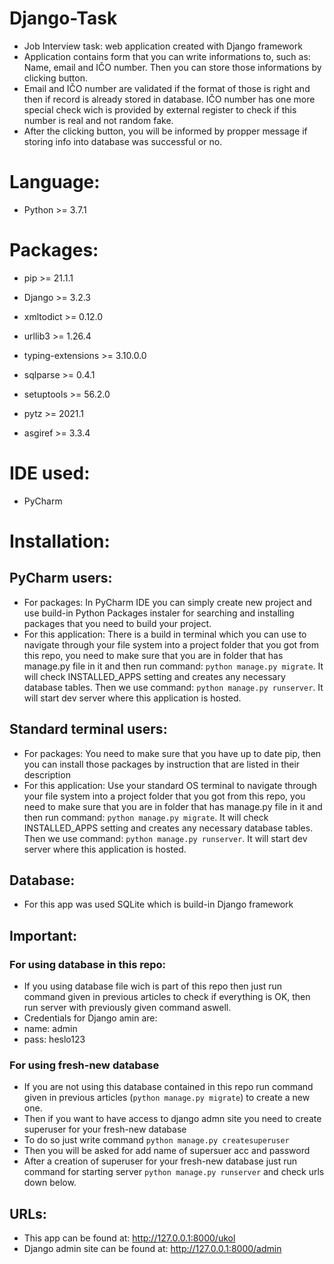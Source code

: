 # Django-Task
- Job Interview task: web application created with Django framework
- Application contains form that you can write informations to, such as: Name, email and IČO number. Then you can store those informations by clicking button.
- Email and IČO number are validated if the format of those is right and then if record is already stored in database. IČO number has one more special check wich is provided by external register to check if this number is real and not random fake.
- After the clicking button, you will be informed by propper message if storing info into database was successful or no.

# Language:
- Python            >= 3.7.1

# Packages:

- pip               >= 21.1.1
- Django            >= 3.2.3

- xmltodict         >= 0.12.0
- urllib3           >= 1.26.4
- typing-extensions >= 3.10.0.0
- sqlparse          >= 0.4.1
- setuptools        >= 56.2.0
- pytz              >= 2021.1
- asgiref           >= 3.3.4

# IDE used:
- PyCharm

# Installation:
## PyCharm users:
- For packages: 
In PyCharm IDE you can simply create new project and use build-in Python Packages instaler for searching and installing packages that you need to build your project.
- For this application: There is a build in terminal which you can use to navigate through your file system into a project folder that you got from this repo, you need to make sure that you are in folder that has manage.py file in it and then run command: ```python manage.py migrate```.
It will check INSTALLED_APPS setting and creates any necessary database tables. Then we use command: ```python manage.py runserver```. It will start dev server where this application is hosted. 
## Standard terminal users:
- For packages: You need to make sure that you have up to date pip, then you can install those packages by instruction that are listed in their description
- For this application: Use your standard OS terminal to navigate  through your file system into a project folder that you got from this repo, you need to make sure that you are in folder that has manage.py file in it and then run command: ```python manage.py migrate```. It will check INSTALLED_APPS setting and creates any necessary database tables. Then we use command: ```python manage.py runserver```. It will start dev server where this application is hosted. 

## Database:
- For this app was used SQLite which is build-in Django framework

## Important: 
### For using database in this repo:
- If you using database file wich is part of this repo then just run command given in previous articles to check if everything is OK, then run server with previously given command aswell. 
- Credentials for Django amin are:
- name: admin
- pass: heslo123
### For using fresh-new database
- If you are not using this database contained in this repo run command given in previous articles (```python manage.py migrate```) to create a new one.
- Then if you want to have access to django admn site you need to create superuser for your fresh-new database
- To do so just write command ```python manage.py createsuperuser```
- Then you will be asked for add name of supersuer acc and password
- After a creation of superuser for your fresh-new database just run command for starting server ```python manage.py runserver``` and check urls down below.

## URLs:
- This app can be found at: http://127.0.0.1:8000/ukol 
- Django admin site can be found at: http://127.0.0.1:8000/admin
